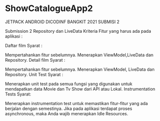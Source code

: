 # ShowCatalogueApp2
JETPACK ANDROID DICODINF BANGKIT 2021 SUBMISI 2

Submission 2 Repository dan LiveData
Kriteria
Fitur yang harus ada pada aplikasi :

Daftar film
Syarat :

Mempertahankan fitur sebelumnya.
Menerapkan ViewModel,LiveData dan Repository.
Detail film
Syarat :

Mempertahankan fitur sebelumnya.
Menerapkan ViewModel, LiveData dan Repository.
Unit Test
Syarat :

Menerapkan unit test pada semua fungsi yang digunakan untuk mendapatkan data Movie dan Tv Show dari API atau Lokal.
Instrumentation Tests
Syarat:

Menerapkan instrumentation test untuk memastikan fitur-fitur yang ada berjalan dengan semestinya.
Jika pada aplikasi terdapat proses asynchronous, maka Anda wajib menerapkan Idle Resources.
